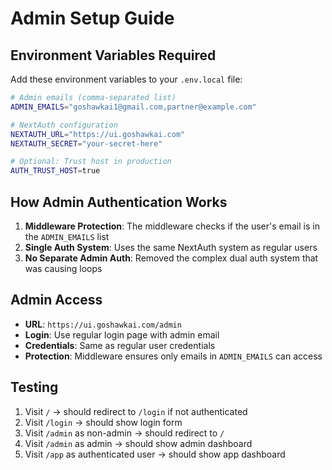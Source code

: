 # Admin Setup Guide

## Environment Variables Required

Add these environment variables to your `.env.local` file:

```bash
# Admin emails (comma-separated list)
ADMIN_EMAILS="goshawkai1@gmail.com,partner@example.com"

# NextAuth configuration
NEXTAUTH_URL="https://ui.goshawkai.com"
NEXTAUTH_SECRET="your-secret-here"

# Optional: Trust host in production
AUTH_TRUST_HOST=true
```

## How Admin Authentication Works

1. **Middleware Protection**: The middleware checks if the user's email is in the `ADMIN_EMAILS` list
2. **Single Auth System**: Uses the same NextAuth system as regular users
3. **No Separate Admin Auth**: Removed the complex dual auth system that was causing loops

## Admin Access

- **URL**: `https://ui.goshawkai.com/admin`
- **Login**: Use regular login page with admin email
- **Credentials**: Same as regular user credentials
- **Protection**: Middleware ensures only emails in `ADMIN_EMAILS` can access

## Testing

1. Visit `/` → should redirect to `/login` if not authenticated
2. Visit `/login` → should show login form
3. Visit `/admin` as non-admin → should redirect to `/`
4. Visit `/admin` as admin → should show admin dashboard
5. Visit `/app` as authenticated user → should show app dashboard
